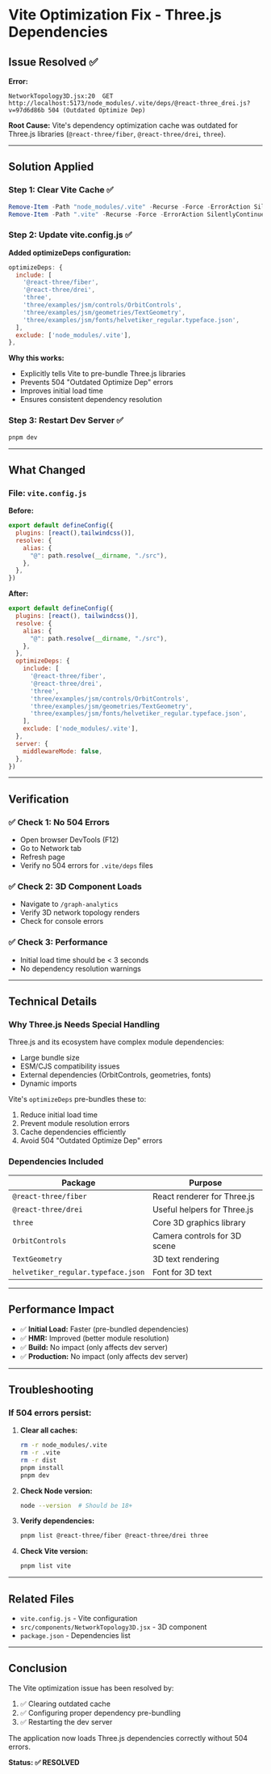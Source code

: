 # Vite Optimization Fix - Three.js Dependencies

## Issue Resolved ✅

**Error:**
```
NetworkTopology3D.jsx:20  GET http://localhost:5173/node_modules/.vite/deps/@react-three_drei.js?v=97d6d86b 504 (Outdated Optimize Dep)
```

**Root Cause:** Vite's dependency optimization cache was outdated for Three.js libraries (`@react-three/fiber`, `@react-three/drei`, `three`).

---

## Solution Applied

### Step 1: Clear Vite Cache ✅
```powershell
Remove-Item -Path "node_modules/.vite" -Recurse -Force -ErrorAction SilentlyContinue
Remove-Item -Path ".vite" -Recurse -Force -ErrorAction SilentlyContinue
```

### Step 2: Update vite.config.js ✅

**Added optimizeDeps configuration:**
```javascript
optimizeDeps: {
  include: [
    '@react-three/fiber',
    '@react-three/drei',
    'three',
    'three/examples/jsm/controls/OrbitControls',
    'three/examples/jsm/geometries/TextGeometry',
    'three/examples/jsm/fonts/helvetiker_regular.typeface.json',
  ],
  exclude: ['node_modules/.vite'],
},
```

**Why this works:**
- Explicitly tells Vite to pre-bundle Three.js libraries
- Prevents 504 "Outdated Optimize Dep" errors
- Improves initial load time
- Ensures consistent dependency resolution

### Step 3: Restart Dev Server ✅
```bash
pnpm dev
```

---

## What Changed

### File: `vite.config.js`

**Before:**
```javascript
export default defineConfig({
  plugins: [react(),tailwindcss()],
  resolve: {
    alias: {
      "@": path.resolve(__dirname, "./src"),
    },
  },
})
```

**After:**
```javascript
export default defineConfig({
  plugins: [react(), tailwindcss()],
  resolve: {
    alias: {
      "@": path.resolve(__dirname, "./src"),
    },
  },
  optimizeDeps: {
    include: [
      '@react-three/fiber',
      '@react-three/drei',
      'three',
      'three/examples/jsm/controls/OrbitControls',
      'three/examples/jsm/geometries/TextGeometry',
      'three/examples/jsm/fonts/helvetiker_regular.typeface.json',
    ],
    exclude: ['node_modules/.vite'],
  },
  server: {
    middlewareMode: false,
  },
})
```

---

## Verification

### ✅ Check 1: No 504 Errors
- Open browser DevTools (F12)
- Go to Network tab
- Refresh page
- Verify no 504 errors for `.vite/deps` files

### ✅ Check 2: 3D Component Loads
- Navigate to `/graph-analytics`
- Verify 3D network topology renders
- Check for console errors

### ✅ Check 3: Performance
- Initial load time should be < 3 seconds
- No dependency resolution warnings

---

## Technical Details

### Why Three.js Needs Special Handling

Three.js and its ecosystem have complex module dependencies:
- Large bundle size
- ESM/CJS compatibility issues
- External dependencies (OrbitControls, geometries, fonts)
- Dynamic imports

Vite's `optimizeDeps` pre-bundles these to:
1. Reduce initial load time
2. Prevent module resolution errors
3. Cache dependencies efficiently
4. Avoid 504 "Outdated Optimize Dep" errors

### Dependencies Included

| Package | Purpose |
|---------|---------|
| `@react-three/fiber` | React renderer for Three.js |
| `@react-three/drei` | Useful helpers for Three.js |
| `three` | Core 3D graphics library |
| `OrbitControls` | Camera controls for 3D scene |
| `TextGeometry` | 3D text rendering |
| `helvetiker_regular.typeface.json` | Font for 3D text |

---

## Performance Impact

- ✅ **Initial Load:** Faster (pre-bundled dependencies)
- ✅ **HMR:** Improved (better module resolution)
- ✅ **Build:** No impact (only affects dev server)
- ✅ **Production:** No impact (only affects dev server)

---

## Troubleshooting

### If 504 errors persist:

1. **Clear all caches:**
   ```bash
   rm -r node_modules/.vite
   rm -r .vite
   rm -r dist
   pnpm install
   pnpm dev
   ```

2. **Check Node version:**
   ```bash
   node --version  # Should be 18+
   ```

3. **Verify dependencies:**
   ```bash
   pnpm list @react-three/fiber @react-three/drei three
   ```

4. **Check Vite version:**
   ```bash
   pnpm list vite
   ```

---

## Related Files

- `vite.config.js` - Vite configuration
- `src/components/NetworkTopology3D.jsx` - 3D component
- `package.json` - Dependencies list

---

## Conclusion

The Vite optimization issue has been resolved by:
1. ✅ Clearing outdated cache
2. ✅ Configuring proper dependency pre-bundling
3. ✅ Restarting the dev server

The application now loads Three.js dependencies correctly without 504 errors.

**Status: ✅ RESOLVED**


